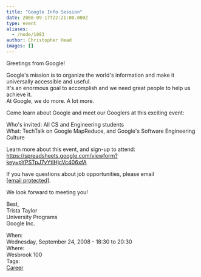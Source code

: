 ```yaml
---
title: "Google Info Session"
date: 2008-09-17T22:21:00.000Z
type: event
aliases:
  - /node/1083
author: Christopher Head
images: []
---
```


<div class="field field-name-body field-type-text-with-summary field-label-hidden"><div class="field-items"><div class="field-item even"><p>Greetings from Google!</p>
<p>Google&apos;s mission is to organize the world&apos;s information and make it universally accessible and useful.<br>
It&apos;s an enormous goal to accomplish and we need great people to help us achieve it.<br>
At Google, we do more. A lot more. </p>
<p>Come learn about Google and meet our Googlers at this exciting event:</p>
<p>Who&apos;s invited:  All CS and Engineering students<br>
What:  TechTalk on Google MapReduce, and Google&apos;s Software Engineering Culture</p>
<p>Learn more about this event, and sign-up to attend: <a href="https://spreadsheets.google.com/viewform?key=pYPSTpJ7vYtIHjcVc406xfA">https://spreadsheets.google.com/viewform?key=pYPSTpJ7vYtIHjcVc406xfA</a></p>
<p>If you have questions about job opportunities, please email <a href="/cdn-cgi/l/email-protection#7615171b06030513001318020536111919111a135815191b"><span class="__cf_email__" data-cfemail="2043414d5055534556454e545360474f4f474c450e434f4d">[email&#xA0;protected]</span></a>.</p>
<p>We look forward to meeting you!</p>
<p>Best,<br>
Trista Taylor<br>
University Programs<br>
Google Inc.</p>
</div></div></div><div class="field field-name-field-dates field-type-datetime field-label-above"><div class="field-label">When:&#xA0;</div><div class="field-items"><div class="field-item even"><span class="date-display-single">Wednesday, September 24, 2008 - <span class="date-display-range"><span class="date-display-start">18:30</span> to <span class="date-display-end">20:30</span></span></span></div></div></div><div class="field field-name-field-location field-type-text field-label-above"><div class="field-label">Where:&#xA0;</div><div class="field-items"><div class="field-item even">Wesbrook 100</div></div></div>    <footer>
    <div class="field field-name-field-tags field-type-taxonomy-term-reference field-label-above"><div class="field-label">Tags:&#xA0;</div><div class="field-items"><div class="field-item even"><a href="/career">Career</a></div></div></div>      </footer>